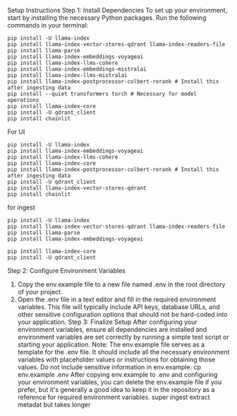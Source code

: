 Setup Instructions
Step 1: Install Dependencies
To set up your environment, start by installing the necessary Python packages. Run the following commands in your terminal:
```
pip install -U llama-index
pip install llama-index-vector-stores-qdrant llama-index-readers-file
pip install llama-parse
pip install llama-index-embeddings-voyageai
pip install llama-index-llms-cohere
pip install llama-index-embeddings-mistralai
pip install llama-index-llms-mistralai
pip install llama-index-postprocessor-colbert-rerank # Install this after ingesting data
pip install --quiet transformers torch # Necessary for model operations
pip install llama-index-core
pip install -U qdrant_client
pip install chainlit
```
For UI 
```
pip install -U llama-index
pip install llama-index-embeddings-voyageai
pip install llama-index-llms-cohere
pip install llama-index-core
pip install llama-index-postprocessor-colbert-rerank # Install this after ingesting data
pip install -U qdrant_client
pip install llama-index-vector-stores-qdrant 
pip install chainlit
```
for ingest
```
pip install -U llama-index
pip install llama-index-vector-stores-qdrant llama-index-readers-file
pip install llama-parse
pip install llama-index-embeddings-voyageai

pip install llama-index-core
pip install -U qdrant_client
```

Step 2: Configure Environment Variables
1. Copy the env.example file to a new file named .env in the root directory of your project.
2. Open the .env file in a text editor and fill in the required environment variables. This file will typically include API keys, database URLs, and other sensitive configuration options that should not be hard-coded into your application.
Step 3: Finalize Setup
After configuring your environment variables, ensure all dependencies are installed and environment variables are set correctly by running a simple test script or starting your application.
Note:
The env.example file serves as a template for the .env file. It should include all the necessary environment variables with placeholder values or instructions for obtaining those values. Do not include sensitive information in env.example.
cp env.example .env
After copying env.example to .env and configuring your environment variables, you can delete the env.example file if you prefer, but it's generally a good idea to keep it in the repository as a reference for required environment variables.
super ingest extract metadat but takes longer
